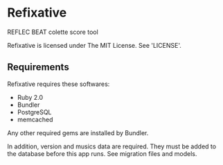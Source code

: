 Refixative
==========

REFLEC BEAT colette score tool

Refixative is licensed under The MIT License. See 'LICENSE'.

Requirements
------------
Refixative requires these softwares:

* Ruby 2.0
* Bundler
* PostgreSQL
* memcached

Any other required gems are installed by Bundler.

In addition, version and musics data are required. They must be added to the database before this app runs. See migration files and models.

